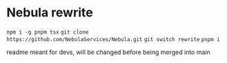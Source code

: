 # Nebula rewrite

`npm i -g pnpm tsx`
`git clone https://github.com/NebulaServices/Nebula.git`
`git switch rewrite`
`pnpm i`

readme meant for devs, will be changed before being merged into main
